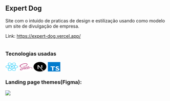 ## Expert Dog

Site com o intuido de praticas de design e estilização usando como modelo um site de divulgação de empresa.

Link: <a href="https://expert-dog.vercel.app/">https://expert-dog.vercel.app/</a>

<div style='display: inline-block'>
  <h3>Tecnologias usadas</h3>
  <img align='center' alt='react' title='reactjs' height='30' width='40' src='https://raw.githubusercontent.com/devicons/devicon/master/icons/react/react-original.svg' />
  <img align='center' alt='sass'  title='sass' height='30' width='40' src='https://raw.githubusercontent.com/devicons/devicon/master/icons/sass/sass-original.svg' />
  <img align='center' alt='nextjs' title='nextjs' height='30' width='40' src='https://raw.githubusercontent.com/devicons/devicon/master/icons/nextjs/nextjs-original.svg' />
  <img align='center' alt='typescript' title='typescript' height='30' width='40' src='https://raw.githubusercontent.com/devicons/devicon/master/icons/typescript/typescript-plain.svg' />
</div>

<h3>Landing page themes(Figma):</h3>
<img src="https://user-images.githubusercontent.com/62312987/158236056-3aeb7fd1-5d81-4145-9402-fcc643948173.svg"/>


